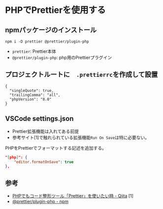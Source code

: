 # PHPでPrettierを使用する

## npmパッケージのインストール

```
npm i -D prettier @prettier/plugin-php
```

- `prettier`: Prettier本体
- `@prettier/plugin-php`: php用のPrettierプラグイン

## プロジェクトルートに　`.prettierrc`を作成して設置

```
{
  "singleQuote": true,
  "trailingComma": "all",
  "phpVersion": "8.0"
}
```

## VSCode settings.json

- Prettier拡張機能は入れてある前提
- 参考サイト[1]で触れられている拡張機能`Run On Save`は特に必要ない。

PHPをPrettierでフォーマットする記述を追加する。

```json
"[php]": {
    "editor.formatOnSave": true
},
```

## 参考
- [PHPでもコード整形ツール「Prettier」を使いたい時 - Qiita](https://qiita.com/AkiraTameto/items/4cefe2608b03f396c7cd) [1]
- [@prettier/plugin-php  -  npm](https://www.npmjs.com/package/@prettier/plugin-php)

